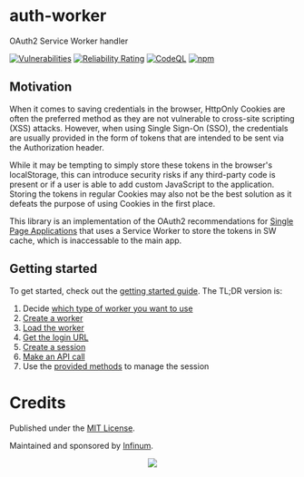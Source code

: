 # auth-worker

OAuth2 Service Worker handler

[![Vulnerabilities](https://sonarcloud.io/api/project_badges/measure?project=infinum_auth-worker&metric=vulnerabilities)](https://sonarcloud.io/summary/new_code?id=infinum_auth-worker)
[![Reliability Rating](https://sonarcloud.io/api/project_badges/measure?project=infinum_auth-worker&metric=reliability_rating)](https://sonarcloud.io/summary/new_code?id=infinum_auth-worker)
[![CodeQL](https://github.com/infinum/auth-worker/actions/workflows/github-code-scanning/codeql/badge.svg)](https://github.com/infinum/auth-worker/actions/workflows/github-code-scanning/codeql)
[![npm](https://img.shields.io/npm/v/auth-worker?color=limegreen)](https://www.npmjs.com/package/auth-worker)

## Motivation

When it comes to saving credentials in the browser, HttpOnly Cookies are often the preferred method as they are not vulnerable to cross-site scripting (XSS) attacks. However, when using Single Sign-On (SSO), the credentials are usually provided in the form of tokens that are intended to be sent via the Authorization header.

While it may be tempting to simply store these tokens in the browser's localStorage, this can introduce security risks if any third-party code is present or if a user is able to add custom JavaScript to the application. Storing the tokens in regular Cookies may also not be the best solution as it defeats the purpose of using Cookies in the first place.

This library is an implementation of the OAuth2 recommendations for [Single Page Applications](https://datatracker.ietf.org/doc/html/draft-ietf-oauth-browser-based-apps#section-6.4) that uses a Service Worker to store the tokens in SW cache, which is inaccessable to the main app.

## Getting started

To get started, check out the [getting started guide](docs/getting-started.md). The TL;DR version is:

1. Decide [which type of worker you want to use](docs/worker-types.md)
2. [Create a worker](docs/creating-a-worker.md)
3. [Load the worker](docs/load-the-worker.md)
4. [Get the login URL](docs/login-link.md)
5. [Create a session](docs/create-a-session.md)
6. [Make an API call](docs/make-an-api-call.md)
7. Use the [provided methods](docs/API/TOC.md) to manage the session

# Credits

Published under the [MIT License](LICENSE).

Maintained and sponsored by
[Infinum](https://www.infinum.com).

<p align="center">
  <a href='https://infinum.com'>
    <picture>
        <source srcset="https://assets.infinum.com/brand/logo/static/white.svg" media="(prefers-color-scheme: dark)">
        <img src="https://assets.infinum.com/brand/logo/static/default.svg">
    </picture>
  </a>
</p>
